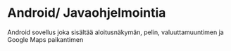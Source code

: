 # Android/ Javaohjelmointia

Android sovellus joka sisältää aloitusnäkymän, pelin, valuuttamuuntimen ja Google Maps paikantimen
